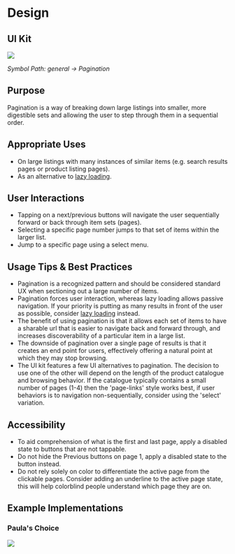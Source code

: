 # Design

## UI Kit

![](../../assets/images/components/pagination/pagination-uikit.png)

*Symbol Path: general -> Pagination*

## Purpose

Pagination is a way of breaking down large listings into smaller, more digestible sets and allowing the user to step through them in a sequential order.

## Appropriate Uses

- On large listings with many instances of similar items (e.g. search results pages or product listing pages).
- As an alternative to [lazy loading](#!/LazyLoader).

## User Interactions

- Tapping on a next/previous buttons will navigate the user sequentially forward or back through item sets (pages).
- Selecting a specific page number jumps to that set of items within the larger list.
- Jump to a specific page using a select menu.

## Usage Tips & Best Practices

- Pagination is a recognized pattern and should be considered standard UX when sectioning out a large number of items.
- Pagination forces user interaction, whereas lazy loading allows passive navigation. If your priority is putting as many results in front of the user as possible, consider [lazy loading](#!/LazyLoading) instead.
- The benefit of using pagination is that it allows each set of items to have a sharable url that is easier to navigate back and forward through, and increases discoverability of a particular item in a large list.
- The downside of pagination over a single page of results is that it creates an end point for users, effectively offering a natural point at which they may stop browsing.
- The UI kit features a few UI alternatives to pagination. The decision to use one of the other will depend on the length of the product catalogue and browsing behavior. If the catalogue typically contains a small number of pages (1-4) then the 'page-links' style works best, if user behaviors is to navigation non-sequentially, consider using the 'select' variation.

## Accessibility

- To aid comprehension of what is the first and last page, apply a disabled state to buttons that are not tappable.
- Do not hide the Previous buttons on page 1, apply a disabled state to the button instead.
- Do not rely solely on color to differentiate the active page from the clickable pages. Consider adding an underline to the active page state, this will help colorblind people understand which page they are on.


## Example Implementations

### Paula's Choice

![](../../assets/images/components/pagination/pagination-paulas.png)
